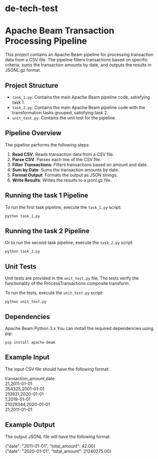 # de-tech-test
# Apache Beam Transaction Processing Pipeline

This project contains an Apache Beam pipeline for processing transaction data from a CSV file. The pipeline filters transactions based on specific criteria, sums the transaction amounts by date, and outputs the results in JSONL.gz format.

## Project Structure
- `task_1.py`: Contains the main Apache Beam pipeline code, satisfying task 1.
- `task_2.py`: Contains the main Apache Beam pipeline code with the transformation tasks grouped, satisfying task 2.
- `unit_test.py`: Contains the unit test for the pipeline.

## Pipeline Overview

The pipeline performs the following steps:
1. **Read CSV**: Reads transaction data from a CSV file.
2. **Parse CSV**: Parses each line of the CSV file.
3. **Filter Transactions**: Filters transactions based on amount and date.
4. **Sum by Date**: Sums the transaction amounts by date.
5. **Format Output**: Formats the output as JSON strings.
6. **Write Results**: Writes the results to a jsonl.gz file.

## Running the task 1 Pipeline

To run the first task pipeline, execute the `task_1.py` script:


`python task_1.py`

## Running the task 2 Pipeline

Or to run the second task pipeline, execute the `task_2.py` script:

`python task_2.py`

## Unit Tests
Unit tests are provided in the `unit_test.py` file. The tests verify the functionality of the ProcessTransactions composite transform.

To run the tests, execute the `unit_test.py` script:

`python unit_test.py`

## Dependencies
Apache Beam
Python 3.x
You can install the required dependencies using pip:

`pip install apache-beam`

## Example Input
The input CSV file should have the following format:

transaction_amount,date<br />
21,2011-01-01<br />
354325,2001-01-01<br />
210931,2020-01-01<br />
1,2019-01-01<br />
21029344,2020-01-01<br />
21,2011-01-01<br />

## Example Output
The output JSONL file will have the following format:

{"date": "2011-01-01", "total_amount": 42.00}<br />
{"date": "2020-01-01", "total_amount": 21240275.00}




